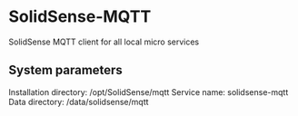 # SolidSense-MQTT
SolidSense MQTT client for all local micro services
## System parameters
Installation directory: /opt/SolidSense/mqtt
Service name: solidsense-mqtt
Data directory: /data/solidsense/mqtt
